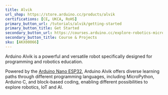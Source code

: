 ```yaml
---
title: Alvik
url_shop: https://store.arduino.cc/products/alvik
certifications: [CE, UKCA, RoHS]
primary_button_url: /tutorials/alvik/getting-started
primary_button_title: Get Started
secondary_button_url: https://courses.arduino.cc/explore-robotics-micropython/
secondary_button_title: Course & Projects
sku: [AKX00066]
---
```



Arduino Alvik is a powerful and versatile robot specifically designed for programming and robotics education.

Powered by the [Arduino Nano ESP32](https://docs.arduino.cc/hardware/nano-esp32/), Arduino Alvik offers diverse learning paths through different programming languages, including MicroPython, Arduino C, and block-based coding, enabling different possibilities to explore robotics, IoT and AI.
